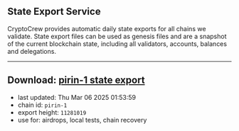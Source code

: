 ## State Export Service
CryptoCrew provides automatic daily state exports for all chains we validate. State export files can be used as genesis files and are a snapshot of the current blockchain state, including all validators, accounts, balances and delegations.

---
**Download: [pirin-1 state export](https://dl-eu2.ccvalidators.com/SERVICE/nolus/pirin-1_export_11281019.json)**
---

- last updated: Thu Mar 06 2025 01:53:59
- chain id: `pirin-1`
- export height: `11281019`
- use for: airdrops, local tests, chain recovery
